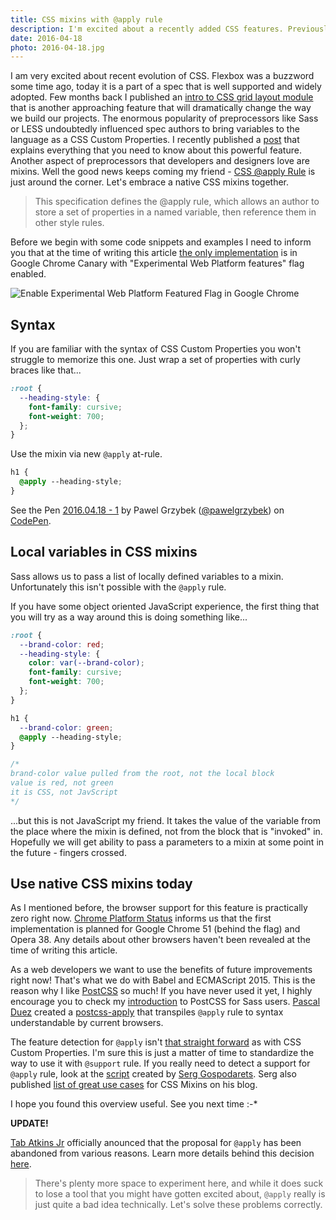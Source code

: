 ```yaml
---
title: CSS mixins with @apply rule
description: I'm excited about a recently added CSS features. Previously we discussed custom properties, now it's a time to talk about mixins using the @apply rule.
date: 2016-04-18
photo: 2016-04-18.jpg
---
```


I am very excited about recent evolution of CSS. Flexbox was a buzzword some time ago, today it is a part of a spec that is well supported and widely adopted. Few months back I published an [intro to CSS grid layout module](https://pawelgrzybek.com/lets-get-into-the-basics-of-css-grid-layout-model/) that is another approaching feature that will dramatically change the way we build our projects. The enormous popularity of preprocessors like Sass or LESS undoubtedly influenced spec authors to bring variables to the language as a CSS Custom Properties. I recently published a [post](https://pawelgrzybek.com/css-custom-properties-explained/) that explains everything that you need to know about this powerful feature. Another aspect of preprocessors that developers and designers love are mixins. Well the good news keeps coming my friend - [CSS @apply Rule](https://tabatkins.github.io/specs/css-apply-rule/) is just around the corner. Let's embrace a native CSS mixins together.

> This specification defines the @apply rule, which allows an author to store a set of properties in a named variable, then reference them in other style rules.

Before we begin with some code snippets and examples I need to inform you that at the time of writing this article [the only implementation](https://www.chromestatus.com/feature/5753701012602880) is in Google Chrome Canary with "Experimental Web Platform features" flag enabled.

![Enable Experimental Web Platform Featured Flag in Google Chrome](/photos/2016-04-18-1.jpg)

## Syntax

If you are familiar with the syntax of CSS Custom Properties you won't struggle to memorize this one. Just wrap a set of properties with curly braces like that...

```scss
:root {
  --heading-style: {
    font-family: cursive;
    font-weight: 700;
  };
}
```

Use the mixin via new `@apply` at-rule.

```scss
h1 {
  @apply --heading-style;
}
```

<p data-height="170" data-theme-id="dark" data-slug-hash="MyGVoo" data-default-tab="result" data-user="pawelgrzybek" data-embed-version="2" class="codepen">See the Pen <a href="http://codepen.io/pawelgrzybek/pen/MyGVoo/">2016.04.18 - 1</a> by Pawel Grzybek (<a href="http://codepen.io/pawelgrzybek">@pawelgrzybek</a>) on <a href="http://codepen.io">CodePen</a>.</p>
<script async src="//assets.codepen.io/assets/embed/ei.js"></script>

## Local variables in CSS mixins

Sass allows us to pass a list of locally defined variables to a mixin. Unfortunately this isn't possible with the `@apply` rule.

If you have some object oriented JavaScript experience, the first thing that you will try as a way around this is doing something like...

```scss
:root {
  --brand-color: red;
  --heading-style: {
    color: var(--brand-color);
    font-family: cursive;
    font-weight: 700;
  };
}
```

```scss
h1 {
  --brand-color: green;
  @apply --heading-style;
}

/*
brand-color value pulled from the root, not the local block
value is red, not green
it is CSS, not JavScript
*/
```

...but this is not JavaScript my friend. It takes the value of the variable from the place where the mixin is defined, not from the block that is "invoked" in. Hopefully we will get ability to pass a parameters to a mixin at some point in the future - fingers crossed.

## Use native CSS mixins today

As I mentioned before, the browser support for this feature is practically zero right now. [Chrome Platform Status](https://www.chromestatus.com/feature/5753701012602880) informs us that the first implementation is planned for Google Chrome 51 (behind the flag) and Opera 38. Any details about other browsers haven't been revealed at the time of writing this article.

As a web developers we want to use the benefits of future improvements right now! That's what we do with Babel and ECMAScript 2015. This is the reason why I like [PostCSS](http://postcss.org/) so much! If you have never used it yet, I highly encourage you to check my [introduction](https://pawelgrzybek.com/from-sass-to-postcss/) to PostCSS for Sass users. [Pascal Duez](https://twitter.com/pascalduez) created a [postcss-apply](https://github.com/pascalduez/postcss-apply) that transpiles `@apply` rule to syntax understandable by current browsers.

The feature detection for `@apply` isn't [that straight forward](https://pawelgrzybek.com/css-custom-properties-explained/#detect-the-browser-support-for-css-custom-properties) as with CSS Custom Properties. I'm sure this is just a matter of time to standardize the way to use it with `@support` rule. If you really need to detect a support for `@apply` rule, look at the [script](https://gist.github.com/malyw/477cd45bd0ed501a1c3ce0870ae16dd1) created by [Serg Gospodarets](https://twitter.com/malyw). Serg also published [list of great use cases](https://blog.gospodarets.com/css_apply_rule) for CSS Mixins on his blog.

I hope you found this overview useful. See you next time :-*

**UPDATE!**

 [Tab Atkins Jr](https://github.com/tabatkins) officially anounced that the proposal for `@apply` has been abandoned from various reasons. Learn more details behind this decision [here](http://www.xanthir.com/b4o00).

 > There's plenty more space to experiment here, and while it does suck to lose a tool that you might have gotten excited about, `@apply` really is just quite a bad idea technically. Let's solve these problems correctly. 
